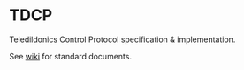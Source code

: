 # TDCP
Teledildonics Control Protocol specification &amp; implementation.

See [wiki](https://github.com/ridercz/TDCP/wiki) for standard documents.
